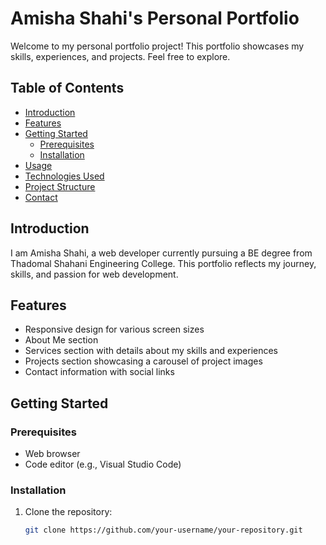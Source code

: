 # Amisha Shahi's Personal Portfolio

Welcome to my personal portfolio project! This portfolio showcases my skills, experiences, and projects. Feel free to explore.

## Table of Contents

- [Introduction](#introduction)
- [Features](#features)
- [Getting Started](#getting-started)
  - [Prerequisites](#prerequisites)
  - [Installation](#installation)
- [Usage](#usage)
- [Technologies Used](#technologies-used)
- [Project Structure](#project-structure)
- [Contact](#contact)

## Introduction

I am Amisha Shahi, a web developer currently pursuing a BE degree from Thadomal Shahani Engineering College. This portfolio reflects my journey, skills, and passion for web development.

## Features

- Responsive design for various screen sizes
- About Me section
- Services section with details about my skills and experiences
- Projects section showcasing a carousel of project images
- Contact information with social links

## Getting Started

### Prerequisites

- Web browser
- Code editor (e.g., Visual Studio Code)

### Installation

1. Clone the repository:

   ```bash
   git clone https://github.com/your-username/your-repository.git
